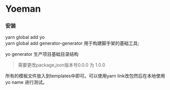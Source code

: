 # Yoeman 

### 安装
yarn global add yo  
yarn global add generator-generator    用于构建脚手架的基础工具;

yo generator  生产项目基础目录结构
> 需要更改package,json版本号0.0.0 为 1.0.0


所有的模板文件放入到templates中即可。可以使用yarn link改包然后在本地使用yo name 进行测试。